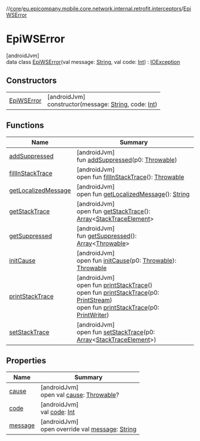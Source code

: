 //[core](../../../index.md)/[eu.epicompany.mobile.core.network.internal.retrofit.interceptors](../index.md)/[EpiWSError](index.md)

# EpiWSError

[androidJvm]\
data class [EpiWSError](index.md)(val message: [String](https://kotlinlang.org/api/latest/jvm/stdlib/kotlin/-string/index.html), val code: [Int](https://kotlinlang.org/api/latest/jvm/stdlib/kotlin/-int/index.html)) : [IOException](https://developer.android.com/reference/kotlin/java/io/IOException.html)

## Constructors

| | |
|---|---|
| [EpiWSError](-epi-w-s-error.md) | [androidJvm]<br>constructor(message: [String](https://kotlinlang.org/api/latest/jvm/stdlib/kotlin/-string/index.html), code: [Int](https://kotlinlang.org/api/latest/jvm/stdlib/kotlin/-int/index.html)) |

## Functions

| Name | Summary |
|---|---|
| [addSuppressed](index.md#282858770%2FFunctions%2F-1060529556) | [androidJvm]<br>fun [addSuppressed](index.md#282858770%2FFunctions%2F-1060529556)(p0: [Throwable](https://kotlinlang.org/api/latest/jvm/stdlib/kotlin/-throwable/index.html)) |
| [fillInStackTrace](index.md#-1102069925%2FFunctions%2F-1060529556) | [androidJvm]<br>open fun [fillInStackTrace](index.md#-1102069925%2FFunctions%2F-1060529556)(): [Throwable](https://kotlinlang.org/api/latest/jvm/stdlib/kotlin/-throwable/index.html) |
| [getLocalizedMessage](index.md#1043865560%2FFunctions%2F-1060529556) | [androidJvm]<br>open fun [getLocalizedMessage](index.md#1043865560%2FFunctions%2F-1060529556)(): [String](https://kotlinlang.org/api/latest/jvm/stdlib/kotlin/-string/index.html) |
| [getStackTrace](index.md#2050903719%2FFunctions%2F-1060529556) | [androidJvm]<br>open fun [getStackTrace](index.md#2050903719%2FFunctions%2F-1060529556)(): [Array](https://kotlinlang.org/api/latest/jvm/stdlib/kotlin/-array/index.html)&lt;[StackTraceElement](https://developer.android.com/reference/kotlin/java/lang/StackTraceElement.html)&gt; |
| [getSuppressed](index.md#672492560%2FFunctions%2F-1060529556) | [androidJvm]<br>fun [getSuppressed](index.md#672492560%2FFunctions%2F-1060529556)(): [Array](https://kotlinlang.org/api/latest/jvm/stdlib/kotlin/-array/index.html)&lt;[Throwable](https://kotlinlang.org/api/latest/jvm/stdlib/kotlin/-throwable/index.html)&gt; |
| [initCause](index.md#-418225042%2FFunctions%2F-1060529556) | [androidJvm]<br>open fun [initCause](index.md#-418225042%2FFunctions%2F-1060529556)(p0: [Throwable](https://kotlinlang.org/api/latest/jvm/stdlib/kotlin/-throwable/index.html)): [Throwable](https://kotlinlang.org/api/latest/jvm/stdlib/kotlin/-throwable/index.html) |
| [printStackTrace](index.md#-1769529168%2FFunctions%2F-1060529556) | [androidJvm]<br>open fun [printStackTrace](index.md#-1769529168%2FFunctions%2F-1060529556)()<br>open fun [printStackTrace](index.md#1841853697%2FFunctions%2F-1060529556)(p0: [PrintStream](https://developer.android.com/reference/kotlin/java/io/PrintStream.html))<br>open fun [printStackTrace](index.md#1175535278%2FFunctions%2F-1060529556)(p0: [PrintWriter](https://developer.android.com/reference/kotlin/java/io/PrintWriter.html)) |
| [setStackTrace](index.md#2135801318%2FFunctions%2F-1060529556) | [androidJvm]<br>open fun [setStackTrace](index.md#2135801318%2FFunctions%2F-1060529556)(p0: [Array](https://kotlinlang.org/api/latest/jvm/stdlib/kotlin/-array/index.html)&lt;[StackTraceElement](https://developer.android.com/reference/kotlin/java/lang/StackTraceElement.html)&gt;) |

## Properties

| Name | Summary |
|---|---|
| [cause](index.md#-654012527%2FProperties%2F-1060529556) | [androidJvm]<br>open val [cause](index.md#-654012527%2FProperties%2F-1060529556): [Throwable](https://kotlinlang.org/api/latest/jvm/stdlib/kotlin/-throwable/index.html)? |
| [code](code.md) | [androidJvm]<br>val [code](code.md): [Int](https://kotlinlang.org/api/latest/jvm/stdlib/kotlin/-int/index.html) |
| [message](message.md) | [androidJvm]<br>open override val [message](message.md): [String](https://kotlinlang.org/api/latest/jvm/stdlib/kotlin/-string/index.html) |
